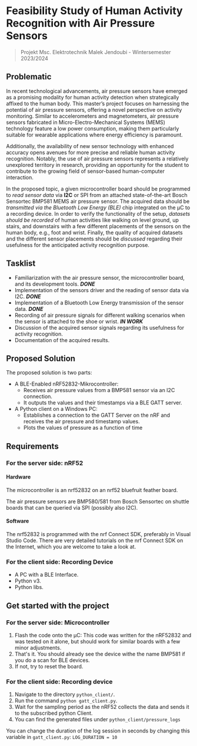 # Feasibility Study of Human Activity Recognition with Air Pressure Sensors

> Projekt Msc. Elektrotechnik Malek Jendoubi - Wintersemester 2023/2024

## Problematic
In recent technological advancements, air pressure sensors have emerged as a promising modality for human activity detection when strategically affixed to the human body. This master’s project focuses on harnessing the potential of air pressure sensors, offering a novel perspective on activity monitoring. Similar to accelerometers and magnetometers, air pressure sensors fabricated in Micro-Electro-Mechanical Systems (MEMS) technology feature a low power consumption, making them particularly suitable for wearable applications where energy efficiency is paramount. 

Additionally, the availability of new sensor technology with enhanced accuracy opens avenues for more precise and reliable human activity recognition. Notably, the use of air pressure sensors represents a relatively unexplored territory in research, providing an opportunity for the student to contribute to the growing field of sensor-based human-computer interaction.

In the proposed topic, a given microcontroller board should be programmed to _read sensor data_ via __I2C__ or SPI from an attached state-of-the-art Bosch Sensortec BMP581 MEMS air pressure sensor. The acquired data should be _transmitted via the Bluetooth Low Energy (BLE)_ chip integrated on the µC to a recording device. In order to verify the functionality of the setup, _datasets should be recorded_ of human activities like walking on level ground, up stairs, and downstairs with a few different placements of the sensors on the human body, e.g., foot and wrist. Finally, the quality of acquired datasets and the different sensor placements should be _discussed_ regarding their usefulness for the anticipated activity recognition purpose.

## Tasklist

* Familiarization with the air pressure sensor, the microcontroller board, and its development tools. **_DONE_**
* Implementation of the sensors driver and the reading of sensor data via I2C. **_DONE_**
* Implementation of a Bluetooth Low Energy transmission of the sensor data. **_DONE_**
* Recording of air pressure signals for different walking scenarios when the sensor is attached to the shoe or wrist. **_IN WORK_**
* Discussion of the acquired sensor signals regarding its usefulness for activity recognition.
* Documentation of the acquired results.

## Proposed Solution

The proposed solution is two parts:

* A BLE-Enabled nRF52832-Mikrocontroller:
  * Receives air pressure values from a BMP581 sensor via an I2C connection.
  * It outputs the values and their timestamps via a BLE GATT server.
* A Python client on a Windows PC:
  * Establishes a connection to the GATT Server on the nRF and receives the air pressure and timestamp values.
  * Plots the values of pressure as a function of time
 
## Requirements

### For the server side: nRF52

#### Hardware
The microcontroller is an nrf52832 on an nrf52 bluefruit feather board.

The air pressure sensors are BMP580/581 from Bosch Sensortec on shuttle boards that can be queried via SPI (possibly also I2C).

#### Software

The nrf52832 is programmed with the nrf Connect SDK, preferably in Visual Studio Code. There are very detailed tutorials on the nrf Connect SDK on the Internet, which you are welcome to take a look at.

### For the client side: Recording Device

* A PC with a BLE Interface.
* Python v3.
* Python libs.

## Get started with the project

### For the server side: Microcontroller

1. Flash the code onto the µC: This code was written for the nRF52832 and was tested on it alone, but should work for similar boards with a few minor adjustments.
2. That's it. You should already see the device withe the name BMP581 if you do a scan for BLE devices.
3. If not, try to reset the board.

### For the client side: Recording device

1. Navigate to the directory `python_client/`.
2. Run the command `python gatt_client.py`.
3. Wait for the sampling period as the nRF52 collects the data and sends it to the subscribed python Client.
4. You can find the generated files under `python_client/pressure_logs`

You can change the duration of the log session in seconds by changing this variable in `gatt_client.py`:
`LOG_DURATION = 10`
